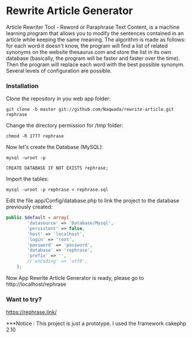# Rewrite Article Generator

Article Rewriter Tool - Reword or Paraphrase Text Content, is a machine learning program that allows you to modify the sentences contained in an article while keeping the same meaning. The algorithm is made as follows: for each word it doesn't know, the program will find a list of related synonyms on the website thesaurus.com and store the list in its own database (basically, the program will be faster and faster over the time). Then the program will replace each word with the best possible synonym. Several levels of configuration are possible.

### Installation

Clone the repository in you web app folder:

```shell
git clone -b master git://github.com/Naqwada/rewrite-article.git rephrase
```
Change the directory permission for /tmp folder:

```shell
chmod -R 1777 rephrase
```

Now let's create the Database (MySQL):

```shell
mysql -uroot -p
```
```mysql
CREATE DATABASE IF NOT EXISTS rephrase;
```
Import the tables:
```shell
mysql -uroot -p rephrase < rephrase.sql
```

Edit the file app/Config/database.php to link the project to the database previously created:

```php
public $default = array(
		'datasource' => 'Database/Mysql',
		'persistent' => false,
		'host' => 'localhost',
		'login' => 'root',
		'password' => 'password',
		'database' => 'rephrase',
		'prefix' => '',
		//'encoding' => 'utf8',
	);
```

Now App Rewrite Article Generator is ready, please go to http://localhost/rephrase

### Want to try?

https://rephrase.link/

***Notice : This project is just a prototype.
	 I used the framework cakephp 2.10
